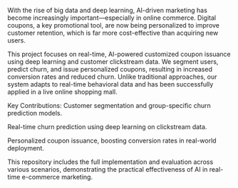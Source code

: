 With the rise of big data and deep learning, AI-driven marketing has become increasingly important—especially in online commerce. Digital coupons, a key promotional tool, are now being personalized to improve customer retention, which is far more cost-effective than acquiring new users.

This project focuses on real-time, AI-powered customized coupon issuance using deep learning and customer clickstream data. We segment users, predict churn, and issue personalized coupons, resulting in increased conversion rates and reduced churn. Unlike traditional approaches, our system adapts to real-time behavioral data and has been successfully applied in a live online shopping mall.

Key Contributions:
Customer segmentation and group-specific churn prediction models.

Real-time churn prediction using deep learning on clickstream data.

Personalized coupon issuance, boosting conversion rates in real-world deployment.

This repository includes the full implementation and evaluation across various scenarios, demonstrating the practical effectiveness of AI in real-time e-commerce marketing.
